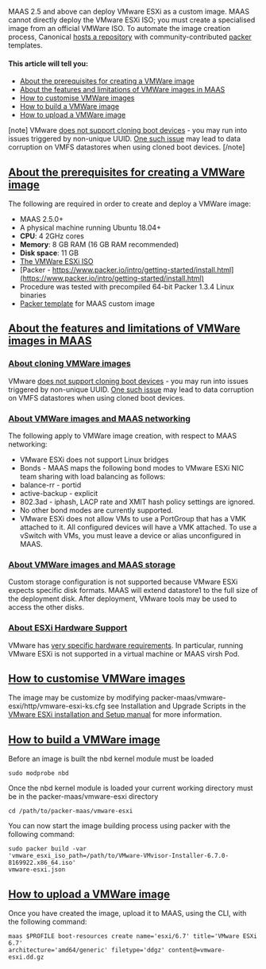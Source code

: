 <!-- "How to manage VMWare images" -->
MAAS 2.5 and above can deploy VMware ESXi as a custom image. MAAS cannot directly deploy the VMware ESXi ISO; you must create a specialised image from an official VMWare ISO. To automate the image creation process, Canonical [hosts a repository](https://github.com/canonical/packer-maas) with community-contributed [packer](https://www.packer.io/) templates.

#### This article will tell you:

- [About the prerequisites for creating a VMWare image](#heading--prerequisites-to-create-the-images)
- [About the features and limitations of VMWare images in MAAS](#heading--features-and-limitations)
- [How to customise VMWare images](#heading--customising-the-image)
- [How to build a VMWare image](#heading--building-an-image)
- [How to upload a VMWare image](#heading--uploading-an-image)

[note]
VMware [does not support cloning boot devices](https://kb.vmware.com/s/article/84280) - you may run into issues triggered by non-unique UUID.  [One such issue](https://kb.vmware.com/s/article/84349) may lead to data corruption on VMFS datastores when using cloned boot devices.
[/note]

<a href="#heading--prerequisites-to-create-the-images"><h2 id="heading--prerequisites-to-create-the-images">About the prerequisites for creating a VMWare image</h2></a>

The following are required in order to create and deploy a VMWare image:

- MAAS 2.5.0+
- A physical machine running Ubuntu 18.04+
- **CPU**: 4 2GHz cores
- **Memory**: 8 GB RAM (16 GB RAM recommended)
- **Disk space**: 11 GB
- [The VMWare ESXi ISO](https://my.vmware.com/en/web/vmware/evalcenter?p=free-esxi6)
- [Packer - https://www.packer.io/intro/getting-started/install.html](https://www.packer.io/intro/getting-started/install.html)
- Procedure was tested with precompiled 64-bit Packer 1.3.4 Linux binaries
- <a href="https://github.com/canonical/packer-maas">Packer template</a> for MAAS custom image

<a href="#heading--features-and-limitations"><h2 id="heading--features-and-limitations">About the features and limitations of VMWare images in MAAS</h2></a>

<a href="#heading--no-cloning-support"><h3 id="heading--no-cloning-support">About cloning VMWare images</h3></a>

VMware [does not support cloning boot devices](https://kb.vmware.com/s/article/84280) - you may run into issues triggered by non-unique UUID.  [One such issue](https://kb.vmware.com/s/article/84349) may lead to data corruption on VMFS datastores when using cloned boot devices.

<a href="#heading--networking"><h3 id="heading--networking">About VMWare images and MAAS networking</h3></a>

The following apply to VMWare image creation, with respect to MAAS networking:

- VMware ESXi does not support Linux bridges
- Bonds - MAAS maps the following bond modes to VMware ESXi NIC team sharing with load balancing as follows:
- balance-rr - portid
- active-backup - explicit
- 802.3ad - iphash, LACP rate and XMIT hash policy settings are ignored.
- No other bond modes are currently supported.
- VMware ESXi does not allow VMs to use a PortGroup that has a VMK attached to it. All configured devices will have a VMK attached. To use a vSwitch with VMs, you must leave a device or alias unconfigured in MAAS.

<a href="#heading--storage"><h3 id="heading--storage">About VMWare images and MAAS storage</h3></a>

Custom storage configuration is not supported because VMware ESXi expects specific disk formats. MAAS will extend datastore1 to the full size of the deployment disk. After deployment, VMware tools may be used to access the other disks.

<a href="#heading--esxi-hardware-support"><h3 id="heading--esxi-hardware-support">About ESXi Hardware Support</h3></a>

VMware has [very specific hardware requirements](https://www.vmware.com/resources/compatibility/search.php). In particular, running VMware ESXi is not supported in a virtual machine or MAAS virsh Pod.

<a href="#heading--customising-the-image"><h2 id="heading--customising-the-image">How to customise VMWare images</h2></a>

The image may be customize by modifying packer-maas/vmware-esxi/http/vmware-esxi-ks.cfg see Installation and Upgrade Scripts in the [VMware ESXi installation and Setup manual](https://docs.vmware.com/en/VMware-vSphere/6.7/vsphere-esxi-67-installation-setup-guide.pdf) for more information.

<a href="#heading--building-an-image"><h2 id="heading--building-an-image">How to build a VMWare image</h2></a>

Before an image is built the nbd kernel module must be loaded

    sudo modprobe nbd

Once the nbd kernel module is loaded your current working directory must be in the packer-maas/vmware-esxi directory

    cd /path/to/packer-maas/vmware-esxi

You can now start the image building process using packer with the following command:

    sudo packer build -var
    'vmware_esxi_iso_path=/path/to/VMware-VMvisor-Installer-6.7.0-8169922.x86_64.iso'
    vmware-esxi.json

<a href="#heading--uploading-an-image"><h2 id="heading--uploading-an-image">How to upload a VMWare image</h2></a>

Once you have created the image, upload it to MAAS, using the CLI, with the following command:

    maas $PROFILE boot-resources create name='esxi/6.7' title='VMware ESXi 6.7'
    architecture='amd64/generic' filetype='ddgz' content@=vmware-esxi.dd.gz